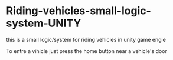 # Riding-vehicles-small-logic-system-UNITY
this is a small logic/system for riding vehicles in unity game engie

To entre a vihicle just press the home button near a vehicle's door

